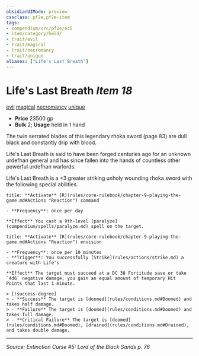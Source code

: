 ```yaml
---
obsidianUIMode: preview
cssclass: pf2e,pf2e-item
tags:
- compendium/src/pf2e/ec5
- item/category/held/
- trait/evil
- trait/magical
- trait/necromancy
- trait/unique
aliases: ["Life's Last Breath"]
---
```

# Life's Last Breath *Item 18*  
[evil](evil.md "Evil Alignment Trait")  [magical](magical.md "Magical Item Trait")  [necromancy](necromancy.md "Necromancy School Trait")  [unique](unique.md "Unique Rarity Trait")  

- **Price** 23500 gp
- **Bulk** 2; **Usage** held in 1 hand

The twin serrated blades of this legendary rhoka sword (page 83) are dull black and constantly drip with blood.

Life's Last Breath is said to have been forged centuries ago for an unknown urdefhan general and has since fallen into the hands of countless other powerful urdefhan warlords.

Life's Last Breath is a +3 greater striking unholy wounding rhoka sword with the following special abilities.

```ad-embed-ability
title: **Activate** [R](rules/core-rulebook/chapter-9-playing-the-game.md#Actions "Reaction") command

- **Frequency**: once per day

**Effect** You cast a 9th-level [paralyze](compendium/spells/paralyze.md) spell on the target.
```

```ad-embed-ability
title: **Activate** [R](rules/core-rulebook/chapter-9-playing-the-game.md#Actions "Reaction") envision

- **Frequency**: once per 10 minutes
- **Trigger**: You successfully [Strike](rules/actions/strike.md) a creature with Life's

**Effect** The target must succeed at a DC 38 Fortitude save or take `4d6` negative damage; you gain an equal amount of temporary Hit Points that last 1 minute.

> [!success-degree] 
> - **Success** The target is [doomed](rules/conditions.md#Doomed) and takes half damage.
> - **Failure** The target is [doomed](rules/conditions.md#Doomed) and takes full damage.
> - **Critical Failure** The target is [doomed](rules/conditions.md#Doomed), [drained](rules/conditions.md#Drained), and takes double damage.
```


---
*Source: Extinction Curse #5: Lord of the Black Sands p. 76*